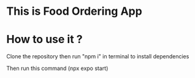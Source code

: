 # This is Food Ordering App

# How to use it ?
Clone the repository
then run "npm i" in terminal to install dependencies

Then run this command (npx expo start)

